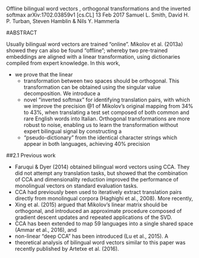 Offline bilingual word vectors , orthogonal transformations and the inverted softmax
arXiv:1702.03859v1 [cs.CL] 13 Feb 2017
Samuel L. Smith, David H. P. Turban, Steven Hamblin & Nils Y. Hammerla

#ABSTRACT

Usually bilingual word vectors are trained “online”. Mikolov et al. (2013a)
showed they can also be found “offline”; whereby two pre-trained embeddings are
aligned with a linear transformation, using dictionaries compiled from expert
knowledge. In this work, 
* we prove that the linear 
  * transformation between two spaces should be orthogonal. This transformation
    can be obtained using the singular value decomposition. We introduce a
  * novel “inverted softmax” for identifying translation pairs, with which we
    improve the precision @1 of Mikolov’s original mapping from 34% to 43%,
    when translating a test set composed of both common and rare English words
    into Italian. Orthogonal transformations are more robust to noise, enabling
    us to learn the transformation without expert bilingual signal by
    constructing a 
  * “pseudo-dictionary” from the identical character strings which appear in
    both languages, achieving 40% precision

##2.1 Previous work

* Faruqui & Dyer (2014) obtained bilingual word vectors using CCA. They did not
  attempt any translation tasks, but showed that the combination of CCA and
  dimensionality reduction improved the performance of monolingual vectors on
  standard evaluation tasks. 
* CCA had previously been used to iteratively extract translation pairs
  directly from monolingual corpora (Haghighi et al., 2008). More recently,
* Xing et al. (2015) argued that Mikolov’s linear matrix should be orthogonal,
  and introduced an approximate procedure composed of gradient descent updates
  and repeated applications of the SVD.  
* CCA has been extended to map 59 languages into a single shared space (Ammar
  et al., 2016), and 
* non-linear “deep CCA” has been introduced (Lu et al., 2015). A 
* theoretical analysis of bilingual word vectors similar to this paper was
  recently published by Artetxe et al.  (2016).
